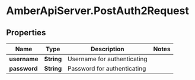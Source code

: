 # AmberApiServer.PostAuth2Request

## Properties
Name | Type | Description | Notes
------------ | ------------- | ------------- | -------------
**username** | **String** | Username for authenticating | 
**password** | **String** | Password for authenticating | 
